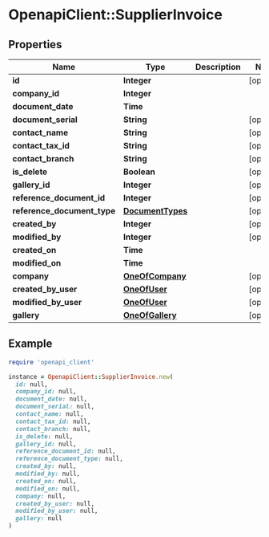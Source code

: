 # OpenapiClient::SupplierInvoice

## Properties

| Name | Type | Description | Notes |
| ---- | ---- | ----------- | ----- |
| **id** | **Integer** |  | [optional] |
| **company_id** | **Integer** |  |  |
| **document_date** | **Time** |  |  |
| **document_serial** | **String** |  | [optional] |
| **contact_name** | **String** |  | [optional] |
| **contact_tax_id** | **String** |  | [optional] |
| **contact_branch** | **String** |  | [optional] |
| **is_delete** | **Boolean** |  | [optional] |
| **gallery_id** | **Integer** |  | [optional] |
| **reference_document_id** | **Integer** |  | [optional] |
| **reference_document_type** | [**DocumentTypes**](DocumentTypes.md) |  | [optional] |
| **created_by** | **Integer** |  | [optional] |
| **modified_by** | **Integer** |  | [optional] |
| **created_on** | **Time** |  |  |
| **modified_on** | **Time** |  |  |
| **company** | [**OneOfCompany**](OneOfCompany.md) |  | [optional] |
| **created_by_user** | [**OneOfUser**](OneOfUser.md) |  | [optional] |
| **modified_by_user** | [**OneOfUser**](OneOfUser.md) |  | [optional] |
| **gallery** | [**OneOfGallery**](OneOfGallery.md) |  | [optional] |

## Example

```ruby
require 'openapi_client'

instance = OpenapiClient::SupplierInvoice.new(
  id: null,
  company_id: null,
  document_date: null,
  document_serial: null,
  contact_name: null,
  contact_tax_id: null,
  contact_branch: null,
  is_delete: null,
  gallery_id: null,
  reference_document_id: null,
  reference_document_type: null,
  created_by: null,
  modified_by: null,
  created_on: null,
  modified_on: null,
  company: null,
  created_by_user: null,
  modified_by_user: null,
  gallery: null
)
```

